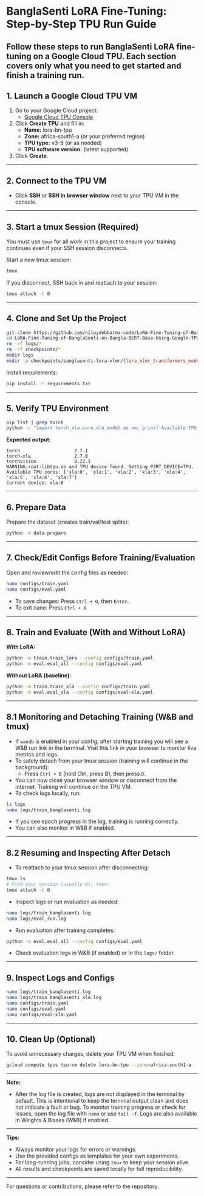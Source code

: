 # BanglaSenti LoRA Fine-Tuning: Step-by-Step TPU Run Guide

Follow these steps to run BanglaSenti LoRA fine-tuning on a Google Cloud TPU. Each section covers only what you need to get started and finish a training run. 
---

## 1. Launch a Google Cloud TPU VM

1. Go to your Google Cloud project:
   - [Google Cloud TPU Console](https://console.cloud.google.com/compute/tpus?)
2. Click **Create TPU** and fill in:
   - **Name:** lora-bn-tpu
   - **Zone:** africa-south1-a (or your preferred region)
   - **TPU type:** v3-8 (or as needed)
   - **TPU software version:** (latest supported)
3. Click **Create**.

---

## 2. Connect to the TPU VM

- Click **SSH** or **SSH in browser window** next to your TPU VM in the console.

---

## 3. Start a tmux Session (Required)

You must use `tmux` for all work in this project to ensure your training continues even if your SSH session disconnects.

Start a new tmux session:
```bash
tmux
```
If you disconnect, SSH back in and reattach to your session:
```bash
tmux attach -t 0
```

---

## 4. Clone and Set Up the Project

```bash
git clone https://github.com/niloydebbarma-code/LoRA-Fine-Tuning-of-BanglaSenti-on-Bangla-BERT-Base-Using-Google-TPUs.git
cd LoRA-Fine-Tuning-of-BanglaSenti-on-Bangla-BERT-Base-Using-Google-TPUs
rm -rf logs/*
rm -rf checkpoints/*
mkdir logs
mkdir -p checkpoints/banglasenti-lora-xlmr/{lora_xlmr_transformers_model,lora_xlmr_base_model,lora_xlmr_tokenizer}
```

Install requirements:
```bash
pip install -r requirements.txt
```

---

## 5. Verify TPU Environment

```bash
pip list | grep torch
python -c "import torch_xla.core.xla_model as xm; print('Available TPU cores:', xm.get_xla_supported_devices()); print('Current device:', xm.xla_device())"
```

**Expected output:**
```
torch                    2.7.1
torch-xla                2.7.0
torchvision              0.22.1
WARNING:root:libtpu.so and TPU device found. Setting PJRT_DEVICE=TPU.
Available TPU cores: ['xla:0', 'xla:1', 'xla:2', 'xla:3', 'xla:4', 'xla:5', 'xla:6', 'xla:7']
Current device: xla:0
```

---

## 6. Prepare Data

Prepare the dataset (creates train/val/test splits):
```bash
python -m data.prepare
```

---

## 7. Check/Edit Configs Before Training/Evaluation

Open and review/edit the config files as needed:
```bash
nano configs/train.yaml
nano configs/eval.yaml
```
- To save changes: Press `Ctrl + O`, then `Enter`.
- To exit nano: Press `Ctrl + X`.

---

## 8. Train and Evaluate (With and Without LoRA)

**With LoRA:**
```bash
python -m train.train_lora --config configs/train.yaml
python -m eval.eval_all --config configs/eval.yaml
```

**Without LoRA (baseline):**
```bash
python -m train.train_xla --config configs/train.yaml
python -m eval.eval_xla --config configs/eval-xla.yaml
```

---

## 8.1 Monitoring and Detaching Training (W&B and tmux)

- If `wandb` is enabled in your config, after starting training you will see a W&B run link in the terminal. Visit this link in your browser to monitor live metrics and logs.
- To safely detach from your tmux session (training will continue in the background):
  - Press `Ctrl + B` (hold Ctrl, press B), then press `D`.
- You can now close your browser window or disconnect from the internet. Training will continue on the TPU VM.
- To check logs locally, run:
```bash
ls logs
nano logs/train_banglasenti.log
```
- If you see epoch progress in the log, training is running correctly.
- You can also monitor in W&B if enabled.

---

## 8.2 Resuming and Inspecting After Detach

- To reattach to your tmux session after disconnecting:
```bash
tmux ls
# Find your session (usually 0), then:
tmux attach -t 0
```
- Inspect logs or run evaluation as needed:
```bash
nano logs/train_banglasenti.log
nano logs/eval_run.log
```
- Run evaluation after training completes:
```bash
python -m eval.eval_all --config configs/eval.yaml
```
- Check evaluation logs in W&B (if enabled) or in the `logs/` folder.

---

## 9. Inspect Logs and Configs

```bash
nano logs/train_banglasenti.log
nano logs/train_banglasenti_xla.log
nano configs/train.yaml
nano configs/eval.yaml
nano configs/eval-xla.yaml
```

---

## 10. Clean Up (Optional)

To avoid unnecessary charges, delete your TPU VM when finished:

```bash
gcloud compute tpus tpu-vm delete lora-bn-tpu --zone=africa-south1-a
```

---

**Note:**
- After the log file is created, logs are not displayed in the terminal by default. This is intentional to keep the terminal output clean and does not indicate a fault or bug. To monitor training progress or check for issues, open the log file with `nano` or use `tail -f`. Logs are also available in Weights & Biases (W&B) if enabled.

---

**Tips:**
- Always monitor your logs for errors or warnings.
- Use the provided configs as templates for your own experiments.
- For long-running jobs, consider using `tmux` to keep your session alive.
- All results and checkpoints are saved locally for full reproducibility.

---

For questions or contributions, please refer to the repository.
